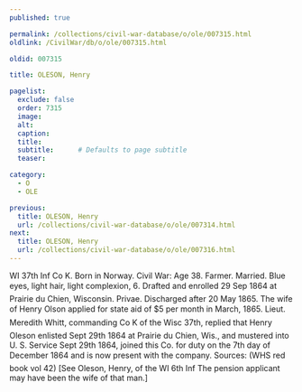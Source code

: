 ```yaml
---
published: true

permalink: /collections/civil-war-database/o/ole/007315.html
oldlink: /CivilWar/db/o/ole/007315.html

oldid: 007315

title: OLESON, Henry

pagelist:
  exclude: false
  order: 7315
  image: 
  alt:
  caption:
  title:
  subtitle:      # Defaults to page subtitle
  teaser:

category: 
  - O 
  - OLE

previous:
  title: OLESON, Henry
  url: /collections/civil-war-database/o/ole/007314.html  
next:
  title: OLESON, Henry
  url: /collections/civil-war-database/o/ole/007316.html   
---
```

WI 37th Inf Co K. Born in Norway. Civil War: Age 38. Farmer. Married. Blue eyes, light hair, light complexion, 6&#146;. Drafted and enrolled 29 Sep 1864 at Prairie du Chien, Wisconsin. Privae. Discharged after 20 May 1865. The wife of &#147;Henry Olson&#148; applied for state aid of $5 per month in March, 1865. Lieut. Meredith Whitt, commanding Co K of the Wisc 37th, replied that &#147;Henry Oleson enlisted Sept 29th 1864 at Prairie du Chien, Wis., and mustered into U. S. Service Sept 29th 1864, joined this Co. for duty on the 7th day of December 1864 and is now present with the company.&#148; Sources: (WHS red book vol 42) [See Oleson, Henry, of the WI 6th Inf The pension applicant may have been the wife of that man.]